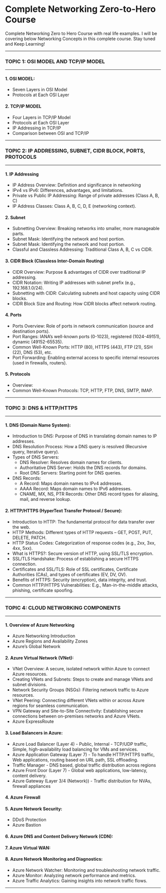 # Complete Networking Zero-to-Hero Course 
Complete Networking Zero to Hero Course with real life examples. I will be covering below Networking Concepts in this complete course. Stay tuned and Keep Learning!
<hr>

### TOPIC 1: OSI MODEL AND TCP/IP MODEL  <hr>

 #### 1. OSI MODEL:
 - Seven Layers in OSI Model
 - Protocols at Each OSI Layer

 #### 2. TCP/IP MODEL 

 - Four Layers in TCP/IP Model
 - Protocols at Each OSI Layer
 - IP Addressing in TCP/IP
 - Comparison between OSI and TCP/IP
<hr>

### TOPIC 2: IP ADDRESSING, SUBNET, CIDR BLOCK, PORTS, PROTOCOLS <hr>

#### 1. IP Addressing
- IP Address Overview: Definition and significance in networking
- IPv4 vs IPv6: Differences, advantages, and limitations.
- Private vs Public IP Addressing: Range of private addresses (Class A, B, C)
- IP Address Classes: Class A, B, C, D, E (networking context).

#### 2. Subnet
- Subnetting Overview: Breaking networks into smaller, more manageable parts.
- Subnet Mask: Identifying the network and host portion.
- Subnet Mask: Identifying the network and host portion.
- Classful and Classless Addressing: Traditional Class A, B, C vs CIDR.

#### 3. CIDR Block (Classless Inter-Domain Routing)
- CIDR Overview: Purpose & advantages of CIDR over traditional IP addressing.
- CIDR Notation: Writing IP addresses with subnet prefix (e.g., 192.168.1.0/24).
- Subnetting with CIDR: Calculating subnets and host capacity using CIDR blocks.
- CIDR Block Size and Routing: How CIDR blocks affect network routing.

#### 4. Ports
- Ports Overview: Role of ports in network communication (source and destination ports).
- Port Ranges: IANA’s well-known ports (0-1023), registered (1024-49151), dynamic (49152-65535).
- Common Well-Known Ports: HTTP (80), HTTPS (443), FTP (21), SSH (22), DNS (53), etc.
- Port Forwarding: Enabling external access to specific internal resources (used in firewalls, routers).

#### 5. Protocols
 - Overview:
 - Common Well-Known Protocols: TCP, HTTP, FTP, DNS, SMTP, IMAP.
<hr>

### TOPIC 3: DNS & HTTP/HTTPS <hr>

#### 1. DNS (Domain Name System):
- Introduction to DNS: Purpose of DNS in translating domain names to IP
   addresses.
- DNS Resolution Process: How a DNS query is resolved (Recursive query, Iterative query).
 - Types of DNS Servers:
   	- DNS Resolver: Resolves domain names for clients.
   	- Authoritative DNS Server: Holds the DNS records for domains.
   	- Root DNS Servers: Starting point for DNS queries.
- DNS Records:
  - A Record: Maps domain names to IPv4 addresses.
  - AAAA Record: Maps domain names to IPv6 addresses.
  - CNAME, MX, NS, PTR Records: Other DNS record types for aliasing, mail, and reverse lookup.

#### 2. HTTP/HTTPS (HyperText Transfer Protocol / Secure):
- Introduction to HTTP: The fundamental protocol for data transfer over the web.
- HTTP Methods: Different types of HTTP requests – GET, POST, PUT, DELETE, PATCH.
- HTTP Status Codes: Categorization of response codes (e.g., 2xx, 3xx, 4xx, 5xx).
- What is HTTPS?: Secure version of HTTP, using SSL/TLS encryption.
- SSL/TLS Handshake: Process of establishing a secure HTTPS connection.
- Certificates and SSL/TLS: Role of SSL certificates, Certificate Authorities (CAs), and types of certificates (EV, DV, OV).
- Benefits of HTTPS: Security (encryption), data integrity, and trust.
- Common HTTP/HTTPS Vulnerabilities: E.g., Man-in-the-middle attacks, phishing, certificate spoofing.
<hr>

### TOPIC 4: CLOUD NETWORKING COMPONENTS <hr>

#### 1. Overview of Azure Networking
  - Azure Networking Introduction
  - Azure Regions and Availability Zones
  - Azure’s Global Network

#### 2. Azure Virtual Network (VNet):
  - VNet Overview: A secure, isolated network within Azure to connect Azure resources.
  - Creating VNets and Subnets: Steps to create and manage VNets and subnet divisions.
  - Network Security Groups (NSGs): Filtering network traffic to Azure resources.
  - VNet Peering: Connecting different VNets within or across Azure regions for seamless communication.
  - VPN Gateway and Site-to-Site Connectivity: Establishing secure connections between on-premises networks and Azure VNets.
  - Azure ExpressRoute

#### 3. Load Balancers in Azure: 
  - Azure Load Balancer (Layer 4) - Public, Internal - TCP/UDP traffic, Simple, high-availability load balancing for VMs and services.
  - Azure Application Gateway (Layer 7) - To handle HTTP/HTTPS traffic, Web applications, routing based on URL path, SSL offloading.
  - Traffic Manager - DNS based, global traffic distribution across regions
  - Azure Front Door (Layer 7) - Global web applications, low-latency, content delivery.
  - Azure Gateway (Layer 3/4 (Network)) - Traffic distribution for NVAs, firewall appliances

#### 4. Azure Firewall
#### 5. Azure Network Security: 
  - DDoS Protection
  - Azure Bastion
#### 6. Azure DNS and Content Delivery Network (CDN):
#### 7. Azure Virtual WAN:
#### 8. Azure Network Monitoring and Diagnostics:
  - Azure Network Watcher: Monitoring and troubleshooting network traffic.
  - Azure Monitor: Analyzing network performance and metrics.
  - Azure Traffic Analytics: Gaining insights into network traffic flows.
<hr>
